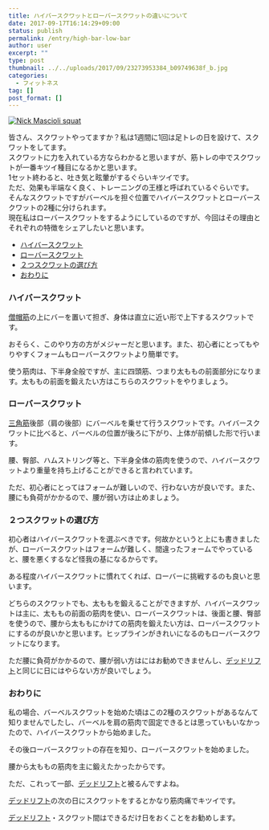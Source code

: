 ```yaml
---
title: ハイバースクワットとローバースクワットの違いについて
date: 2017-09-17T16:14:29+09:00
status: publish
permalink: /entry/high-bar-low-bar
author: user
excerpt: ""
type: post
thumbnail: ../../uploads/2017/09/23273953384_b09749638f_b.jpg
categories:
  - フィットネス
tag: []
post_format: []
---
```


[![Nick Mascioli squat](https://farm1.staticflickr.com/611/23273953384_b09749638f_b.jpg)](https://www.flickr.com/photos/125473839@N07/23273953384/ "Nick Mascioli squat by ljgoyke, on Flickr")

<script async="" charset="utf-8" src="https://embedr.flickr.com/assets/client-code.js"></script>

皆さん、スクワットやってますか？私は1週間に1回は足トレの日を設けて、スクワットをしてます。  
スクワットに力を入れている方ならわかると思いますが、筋トレの中でスクワットが一番キツイ種目になるかと思います。  
1セット終わると、吐き気と眩暈がするぐらいキツイです。  
ただ、効果も半端なく良く、トレーニングの王様と呼ばれているぐらいです。  
そんなスクワットですがバーベルを担ぐ位置でハイバースクワットとローバースクワットの2種に分けられます。  
現在私はローバースクワットをするようにしているのですが、今回はその理由とそれぞれの特徴をシェアしたいと思います。

- [ハイバースクワット](#%E3%83%8F%E3%82%A4%E3%83%90%E3%83%BC%E3%82%B9%E3%82%AF%E3%83%AF%E3%83%83%E3%83%88)
- [ローバースクワット](#%E3%83%AD%E3%83%BC%E3%83%90%E3%83%BC%E3%82%B9%E3%82%AF%E3%83%AF%E3%83%83%E3%83%88)
- [２つスクワットの選び方](#%EF%BC%92%E3%81%A4%E3%82%B9%E3%82%AF%E3%83%AF%E3%83%83%E3%83%88%E3%81%AE%E9%81%B8%E3%81%B3%E6%96%B9)
- [おわりに](#%E3%81%8A%E3%82%8F%E3%82%8A%E3%81%AB)

### ハイバースクワット

[僧帽筋](http://d.hatena.ne.jp/keyword/%C1%CE%CB%B9%B6%DA)の上にバーを置いて担ぎ、身体は直立に近い形で上下するスクワットです。

おそらく、このやり方の方がメジャーだと思います。また、初心者にとってもやりやすくフォームもローバースクワットより簡単です。

使う筋肉は、下半身全般ですが、主に四頭筋、つまり太ももの前面部分になります。太ももの前面を鍛えたい方はこちらのスクワットをやりましょう。

### ローバースクワット

[三角筋](http://d.hatena.ne.jp/keyword/%BB%B0%B3%D1%B6%DA)後部（肩の後部）にバーベルを乗せて行うスクワットです。ハイバースクワットに比べると、バーベルの位置が後ろに下がり、上体が前傾した形で行います。

腰、臀部、ハムストリング等と、下半身全体の筋肉を使うので、ハイバースクワットより重量を持ち上げることができると言われています。

ただ、初心者にとってはフォームが難しいので、行わない方が良いです。また、腰にも負荷がかかるので、腰が弱い方は止めましょう。

### ２つスクワットの選び方

初心者はハイバースクワットを選ぶべきです。何故かというと上にも書きましたが、ローバースクワットはフォームが難しく、間違ったフォームでやっていると、腰を悪くするなど怪我の基になるからです。

ある程度ハイバースクワットに慣れてくれば、ローバーに挑戦するのも良いと思います。

どちらのスクワットでも、太ももを鍛えることができますが、ハイバースクワットは主に、太ももの前面の筋肉を使い、ローバースクワットは、後面と腰、臀部を使うので、腰から太ももにかけての筋肉を鍛えたい方は、ローバースクワットにするのが良いかと思います。ヒップラインがきれいになるのもローバースクワットになります。

ただ腰に負荷がかかるので、腰が弱い方はにはお勧めできませんし、[デッドリフト](http://d.hatena.ne.jp/keyword/%A5%C7%A5%C3%A5%C9%A5%EA%A5%D5%A5%C8)と同じに日にはやらない方が良いでしょう。

### おわりに

私の場合、バーベルスクワットを始めた頃はこの2種のスクワットがあるなんて知りませんでしたし、バーベルを肩の筋肉で固定できるとは思っていもいなかったので、ハイバースクワットから始めました。

その後ローバースクワットの存在を知り、ローバースクワットを始めました。

腰から太ももの筋肉を主に鍛えたかったからです。

ただ、これって一部、[デッドリフト](http://d.hatena.ne.jp/keyword/%A5%C7%A5%C3%A5%C9%A5%EA%A5%D5%A5%C8)と被るんですよね。

[デッドリフト](http://d.hatena.ne.jp/keyword/%A5%C7%A5%C3%A5%C9%A5%EA%A5%D5%A5%C8)の次の日にスクワットをするとかなり筋肉痛でキツイです。

[デッドリフト](http://d.hatena.ne.jp/keyword/%A5%C7%A5%C3%A5%C9%A5%EA%A5%D5%A5%C8)・スクワット間はできるだけ日をおくことをお勧めします。
